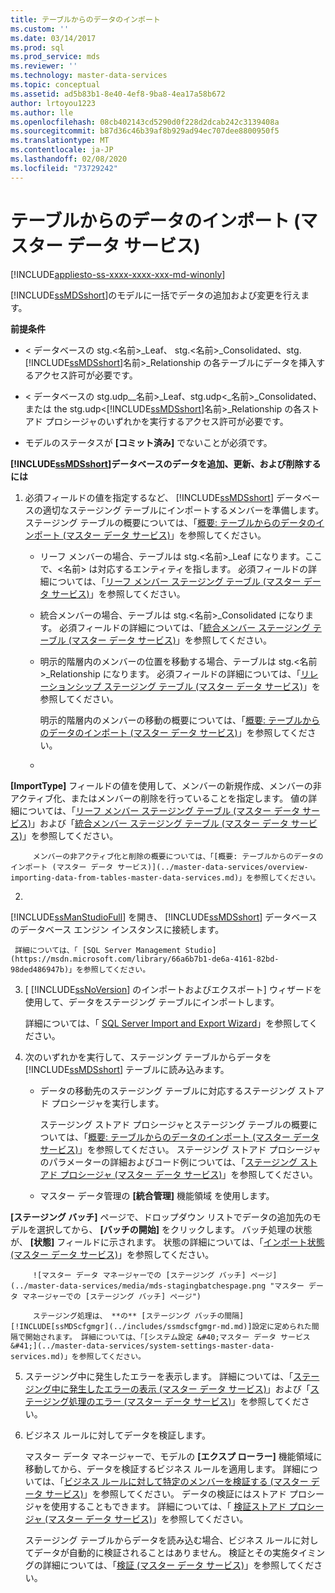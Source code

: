 ```yaml
---
title: テーブルからのデータのインポート
ms.custom: ''
ms.date: 03/14/2017
ms.prod: sql
ms.prod_service: mds
ms.reviewer: ''
ms.technology: master-data-services
ms.topic: conceptual
ms.assetid: ad5b83b1-8e40-4ef8-9ba8-4ea17a58b672
author: lrtoyou1223
ms.author: lle
ms.openlocfilehash: 08cb402143cd5290d0f228d2dcab242c3139408a
ms.sourcegitcommit: b87d36c46b39af8b929ad94ec707dee8800950f5
ms.translationtype: MT
ms.contentlocale: ja-JP
ms.lasthandoff: 02/08/2020
ms.locfileid: "73729242"
---
```

# <a name="import-data-from-tables-master-data-services"></a>テーブルからのデータのインポート (マスター データ サービス)

[!INCLUDE[appliesto-ss-xxxx-xxxx-xxx-md-winonly](../includes/appliesto-ss-xxxx-xxxx-xxx-md-winonly.md)]

  
  [!INCLUDE[ssMDSshort](../includes/ssmdsshort-md.md)]のモデルに一括でデータの追加および変更を行えます。  
  
 **前提条件**  
  
-   
  \< データベースの stg.\<名前>_Leaf、 stg.\<名前>_Consolidated、stg.[!INCLUDE[ssMDSshort](../includes/ssmdsshort-md.md)]名前>_Relationship の各テーブルにデータを挿入するアクセス許可が必要です。  
  
-   
  \< データベースの stg.udp_\_名前>_Leaf、stg.udp\<\_名前>_Consolidated、または the stg.udp\<[!INCLUDE[ssMDSshort](../includes/ssmdsshort-md.md)]名前>_Relationship の各ストアド プロシージャのいずれかを実行するアクセス許可が必要です。  
  
-   モデルのステータスが **[コミット済み]** でないことが必須です。  
  
 **[!INCLUDE[ssMDSshort](../includes/ssmdsshort-md.md)]データベースのデータを追加、更新、および削除するには**  
  
1.  必須フィールドの値を指定するなど、 [!INCLUDE[ssMDSshort](../includes/ssmdsshort-md.md)] データベースの適切なステージング テーブルにインポートするメンバーを準備します。 ステージング テーブルの概要については、「[概要: テーブルからのデータのインポート (マスター データ サービス)](../master-data-services/overview-importing-data-from-tables-master-data-services.md)」を参照してください。  
  
    -   リーフ メンバーの場合、テーブルは stg.\<名前>_Leaf になります。ここで、\<名前> は対応するエンティティを指します。 必須フィールドの詳細については、「[リーフ メンバー ステージング テーブル (マスター データ サービス)](../master-data-services/leaf-member-staging-table-master-data-services.md)」を参照してください。  
  
    -   統合メンバーの場合、テーブルは stg.\<名前>_Consolidated になります。 必須フィールドの詳細については、「[統合メンバー ステージング テーブル (マスター データ サービス)](../master-data-services/consolidated-member-staging-table-master-data-services.md)」を参照してください。  
  
    -   明示的階層内のメンバーの位置を移動する場合、テーブルは stg.\<名前>_Relationship になります。 必須フィールドの詳細については、「[リレーションシップ ステージング テーブル (マスター データ サービス)](../master-data-services/relationship-staging-table-master-data-services.md)」を参照してください。  
  
         明示的階層内のメンバーの移動の概要については、「[概要: テーブルからのデータのインポート (マスター データ サービス)](../master-data-services/overview-importing-data-from-tables-master-data-services.md)」を参照してください。  
  
    -   
  **[ImportType]** フィールドの値を使用して、メンバーの新規作成、メンバーの非アクティブ化、またはメンバーの削除を行っていることを指定します。 値の詳細については、「[リーフ メンバー ステージング テーブル (マスター データ サービス)](../master-data-services/leaf-member-staging-table-master-data-services.md)」および「[統合メンバー ステージング テーブル (マスター データ サービス)](../master-data-services/consolidated-member-staging-table-master-data-services.md)」を参照してください。  
  
         メンバーの非アクティブ化と削除の概要については、「[概要: テーブルからのデータのインポート (マスター データ サービス)](../master-data-services/overview-importing-data-from-tables-master-data-services.md)」を参照してください。  
  
2.  
  [!INCLUDE[ssManStudioFull](../includes/ssmanstudiofull-md.md)] を開き、 [!INCLUDE[ssMDSshort](../includes/ssmdsshort-md.md)] データベースのデータベース エンジン インスタンスに接続します。  
  
     詳細については、「 [SQL Server Management Studio](https://msdn.microsoft.com/library/66a6b7b1-de6a-4161-82bd-98ded486947b)」を参照してください。  
  
3.  [ [!INCLUDE[ssNoVersion](../includes/ssnoversion-md.md)] のインポートおよびエクスポート] ウィザードを使用して、データをステージング テーブルにインポートします。  
  
     詳細については、「 [SQL Server Import and Export Wizard](~/integration-services/import-export-data/welcome-to-sql-server-import-and-export-wizard.md)」を参照してください。  
  
4.  次のいずれかを実行して、ステージング テーブルからデータを [!INCLUDE[ssMDSshort](../includes/ssmdsshort-md.md)] テーブルに読み込みます。  
  
    -   データの移動先のステージング テーブルに対応するステージング ストアド プロシージャを実行します。  
  
         ステージング ストアド プロシージャとステージング テーブルの概要については、「[概要: テーブルからのデータのインポート (マスター データ サービス)](../master-data-services/overview-importing-data-from-tables-master-data-services.md)」を参照してください。 ステージング ストアド プロシージャのパラメーターの詳細およびコード例については、「[ステージング ストアド プロシージャ (マスター データ サービス)](../master-data-services/staging-stored-procedure-master-data-services.md)」を参照してください。  
  
    -   マスター データ管理の **[統合管理]** 機能領域 を使用します。  
  
         
  **[ステージング バッチ]** ページで、ドロップダウン リストでデータの追加先のモデルを選択してから、 **[バッチの開始]** をクリックします。 バッチ処理の状態が、 **[状態]** フィールドに示されます。 状態の詳細については、「[インポート状態 (マスター データ サービス)](../master-data-services/import-statuses-master-data-services.md)」を参照してください。  
  
         ![マスター データ マネージャーでの [ステージング バッチ] ページ](../master-data-services/media/mds-stagingbatchespage.png "マスター データ マネージャーでの [ステージング バッチ] ページ")  
  
         ステージング処理は、 **の** [ステージング バッチの間隔] [!INCLUDE[ssMDScfgmgr](../includes/ssmdscfgmgr-md.md)]設定に定められた間隔で開始されます。 詳細については、「[システム設定 &#40;マスター データ サービス&#41;](../master-data-services/system-settings-master-data-services.md)」を参照してください。  
  
5.  ステージング中に発生したエラーを表示します。 詳細については、「[ステージング中に発生したエラーの表示 (マスター データ サービス)](../master-data-services/view-errors-that-occur-during-staging-master-data-services.md)」および「[ステージング処理のエラー (マスター データ サービス)](../master-data-services/staging-process-errors-master-data-services.md)」を参照してください。  
  
6.  ビジネス ルールに対してデータを検証します。  
  
     マスター データ マネージャーで、モデルの **[エクスプ ローラー]** 機能領域に移動してから、データを検証するビジネス ルールを適用します。 詳細については、「[ビジネス ルールに対して特定のメンバーを検証する (マスター データ サービス)](../master-data-services/validate-specific-members-against-business-rules-master-data-services.md)」を参照してください。 データの検証にはストアド プロシージャを使用することもできます。 詳細については、「 [検証ストアド プロシージャ (マスター データ サービス)](../master-data-services/validation-stored-procedure-master-data-services.md)」を参照してください。  
  
     ステージング テーブルからデータを読み込む場合、ビジネス ルールに対してデータが自動的に検証されることはありません。 検証とその実施タイミングの詳細については、「[検証 (マスター データ サービス)](../master-data-services/validation-master-data-services.md)」を参照してください。  
  
  
